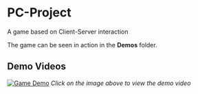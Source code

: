 # PC-Project
A game based on Client-Server interaction

The game can be seen in action in the **Demos** folder.

## Demo Videos

[![Game Demo](Demos/thumbnail.png)](Demos/game_demo.mp4)
*Click on the image above to view the demo video*